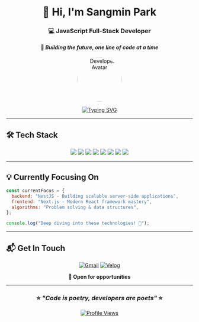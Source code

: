 <!-- Header Section with Animation -->
<div align="center">
  
# 👋 Hi, I'm **Sangmin Park**

### 💻 JavaScript Full-Stack Developer

#### 🚀 _Building the future, one line of code at a time_

<img src="https://user-images.githubusercontent.com/81800956/183647780-5ff1c3b3-6e14-4fc8-bd71-43c27d61ac99.png" height="120" alt="Developer Avatar" style="border-radius: 50%;">

[![Typing SVG](https://readme-typing-svg.herokuapp.com?font=Fira+Code&size=22&duration=3000&pause=1000&color=36BCF7FF&center=true&vCenter=true&width=600&lines=Full-Stack+JavaScript+Developer;Node.js+%26+React+Specialist;Always+Learning+New+Technologies)](https://git.io/typing-svg)

</div>

---

## 🛠️ **Tech Stack**

<p align="center">
  <img src="https://img.shields.io/badge/JavaScript-F7DF1E?style=for-the-badge&logo=javascript&logoColor=black" />
  <img src="https://img.shields.io/badge/TypeScript-3178C6?style=for-the-badge&logo=typescript&logoColor=white" />
  <img src="https://img.shields.io/badge/React-61DAFB?style=for-the-badge&logo=react&logoColor=black" />
  <img src="https://img.shields.io/badge/Next.js-000000?style=for-the-badge&logo=nextdotjs&logoColor=white" />
  <img src="https://img.shields.io/badge/Node.js-339933?style=for-the-badge&logo=nodedotjs&logoColor=white" />
  <img src="https://img.shields.io/badge/NestJS-E0234E?style=for-the-badge&logo=nestjs&logoColor=white" />
  <img src="https://img.shields.io/badge/MongoDB-47A248?style=for-the-badge&logo=mongodb&logoColor=white" />
  <img src="https://img.shields.io/badge/Git-F05032?style=for-the-badge&logo=git&logoColor=white" />
</p>

---

## 💡 **Currently Focusing On**

```javascript
const currentFocus = {
  backend: "NestJS - Building scalable server-side applications",
  frontend: "Next.js - Modern React framework mastery",
  algorithms: "Problem solving & data structures",
};

console.log("Deep diving into these technologies! 🎯");
```

---

## 📬 **Get In Touch**

<div align="center">

[![Gmail](https://img.shields.io/badge/Gmail-D14836?style=for-the-badge&logo=gmail&logoColor=white)](mailto:nambawon1@gmail.com)
[![Velog](https://img.shields.io/badge/Velog-20C997?style=for-the-badge&logo=velog&logoColor=white)](https://velog.io/@vekkary)

**💼 Open for opportunities**

</div>

---

<div align="center">

### ⭐ _"Code is poetry, developers are poets"_ ⭐

[![Profile Views](https://komarev.com/ghpvc/?username=gkkary3&style=flat-square&color=blue)](https://github.com/gkkary3)

</div>
